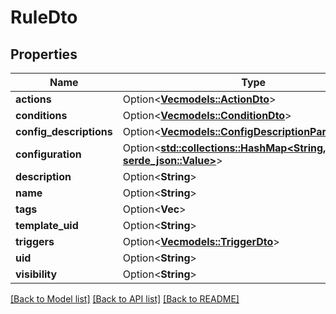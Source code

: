 # RuleDto

## Properties

Name | Type | Description | Notes
------------ | ------------- | ------------- | -------------
**actions** | Option<[**Vec<models::ActionDto>**](ActionDTO.md)> |  | [optional]
**conditions** | Option<[**Vec<models::ConditionDto>**](ConditionDTO.md)> |  | [optional]
**config_descriptions** | Option<[**Vec<models::ConfigDescriptionParameterDto>**](ConfigDescriptionParameterDTO.md)> |  | [optional]
**configuration** | Option<[**std::collections::HashMap<String, serde_json::Value>**](serde_json::Value.md)> |  | [optional]
**description** | Option<**String**> |  | [optional]
**name** | Option<**String**> |  | [optional]
**tags** | Option<**Vec<String>**> |  | [optional]
**template_uid** | Option<**String**> |  | [optional]
**triggers** | Option<[**Vec<models::TriggerDto>**](TriggerDTO.md)> |  | [optional]
**uid** | Option<**String**> |  | [optional]
**visibility** | Option<**String**> |  | [optional]

[[Back to Model list]](../README.md#documentation-for-models) [[Back to API list]](../README.md#documentation-for-api-endpoints) [[Back to README]](../README.md)


